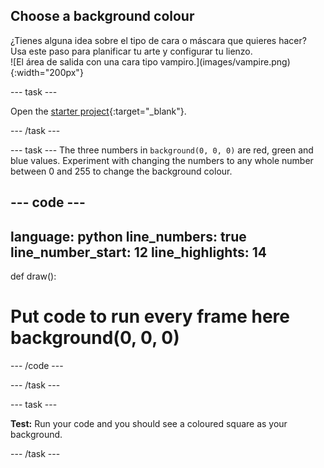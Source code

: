 ## Choose a background colour

<div style="display: flex; flex-wrap: wrap">
<div style="flex-basis: 200px; flex-grow: 1; margin-right: 15px;">
¿Tienes alguna idea sobre el tipo de cara o máscara que quieres hacer? Usa este paso para planificar tu arte y configurar tu lienzo.
</div>
<div>
![El área de salida con una cara tipo vampiro.](images/vampire.png){:width="200px"}
</div>
</div>

--- task ---

Open the [starter project](https://editor.raspberrypi.org/en/projects/make-face-starter){:target="_blank"}.

--- /task ---

--- task --- The three numbers in `background(0, 0, 0)` are red, green and blue values. Experiment with changing the numbers to any whole number between 0 and 255 to change the background colour.

--- code ---
---
language: python line_numbers: true line_number_start: 12
line_highlights: 14
---

def draw():   
# Put code to run every frame here background(0, 0, 0)

--- /code ---

--- /task ---

--- task ---

**Test:** Run your code and you should see a coloured square as your background.

--- /task ---
